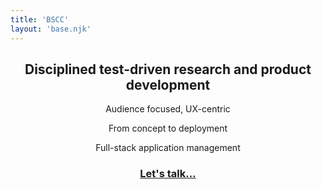 ```yaml
---
title: 'BSCC'
layout: 'base.njk'
---
```


<center>

  <h2>Disciplined test-driven research and product development</h2>

  Audience focused, UX-centric

  From concept to deployment

  Full-stack application management

  <h3><a name="contact" href="mailto:daniel@bscc.dev">Let's talk...</a></h3>

</center>

